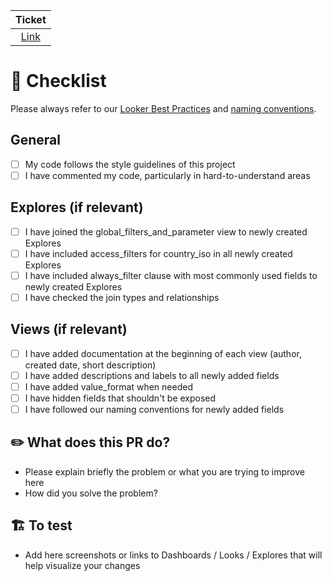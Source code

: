 
|  Ticket|
|  :---: |
|  [Link](https://goflink.atlassian.net/browse/DATA-XXX)|



# 📝 Checklist

Please always refer to our [Looker Best Practices](https://goflink.atlassian.net/l/cp/iviRVEmd) and [naming conventions](https://goflink.cloud.looker.com/projects/flink_v1/files/02_naming_conventions.md).

## General
- [ ] My code follows the style guidelines of this project
- [ ] I have commented my code, particularly in hard-to-understand areas

## Explores (if relevant)
- [ ] I have joined the global_filters_and_parameter view to newly created Explores
- [ ] I have included access_filters for country_iso in all newly created Explores
- [ ] I have included always_filter clause with most commonly used fields to newly created Explores
- [ ] I have checked the join types and relationships

## Views (if relevant)
- [ ] I have added documentation at the beginning of each view (author, created date, short description)
- [ ] I have added descriptions and labels to all newly added fields
- [ ] I have added value_format when needed
- [ ] I have hidden fields that shouldn't be exposed
- [ ] I have followed our naming conventions for newly added fields

## ✏️ What does this PR do?

- Please explain briefly the problem or what you are trying to improve here
- How did you solve the problem?


## 🏗️ To test

- Add here screenshots or links to Dashboards / Looks / Explores that will help visualize your changes
